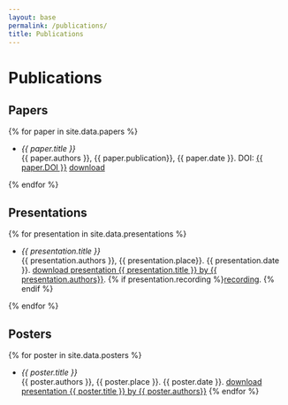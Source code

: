```yaml
---
layout: base
permalink: /publications/
title: Publications
---
```

# Publications

## Papers

{% for paper in site.data.papers %}
- _{{ paper.title }}_<br/>
  {{ paper.authors }}, {{ paper.publication}}, {{ paper.date }}. DOI: <a href="https://doi.org/{{ paper.DOI }}">{{ paper.DOI }}</a> <a href="{{ paper.link | relative_url }}">download</a>

{% endfor %}

## Presentations

{% for presentation in site.data.presentations %}
- _{{ presentation.title }}_<br/>
  {{ presentation.authors }}, {{ presentation.place}}. {{ presentation.date }}. <a href="{{ presentation.link | relative_url }}">download<span class="sr-only"> presentation {{ presentation.title }} by {{ presentation.authors}}</span></a>. {% if presentation.recording %}<a href="{{ presentation.recording | relative_url }}">recording</a>. {% endif %}

{% endfor %}

## Posters

{% for poster in site.data.posters %}
- _{{ poster.title }}_<br/>
  {{ poster.authors }}, {{ poster.place }}. {{ poster.date }}. <a href="{{ poster.link | relative_url }}">download<span class="sr-only"> presentation {{ poster.title }} by {{ poster.authors}}</span></a>
{% endfor %}
